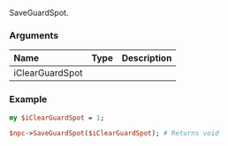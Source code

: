SaveGuardSpot.
### Arguments
**Name**|**Type**|**Description**
:---|:---|:---
iClearGuardSpot||

### Example

```perl
my $iClearGuardSpot = 1;

$npc->SaveGuardSpot($iClearGuardSpot); # Returns void
```